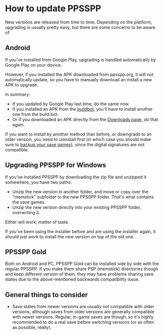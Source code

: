 # How to update PPSSPP

New versions are released from time to time. Depending on the platform, upgrading is usually pretty easy, but there are some concerns to be aware of.

## Android

If you've installed from Google Play, upgrading is handled automatically by Google Play on your device.

However, if you installed the APK downloaded from ppsspp.org, it will not automatically update, so you have to manually download an install a new APK to upgrade.

In summary:

* If you updated by Google Play last time, do the same now.
* If you installed an APK from the [buildbot](/devbuilds), you'll have to install another one from the build bot.
* Or if you downloaded an APK directly from the [Downloads page](/download), do that again.

If you want to install by another method than before, or downgrade to an older version, you need to uninstall first (in which case you should make sure to [backup your save games](/docs/getting-started/save-data-and-storage)), since the digital signatures are not compatible.

## Upgrading PPSSPP for Windows

If you've installed PPSSPP by downloading the zip file and unzipped it somewhere, you have two paths:

* Unzip the new version in another folder, and move or copy over the "memstick" subfolder to the new PPSSPP folder. That's what contains the save games.
* Unzip the new version directly into your existing PPSSPP folder, overwriting it.

Either will work, matter of taste.

If you've been using the installer before and are using the installer again, it should just work to install the new version on top of the old one.

## PPSSPP Gold

Both on Android and PC, PPSSPP Gold can be installed side by side with the regular PPSSPP. If you make them share PSP (memstick) directories though and keep different version of them, they may have problems sharing save states due to the above-mentioned backwards compatibility issue.

## General things to consider

* Save states from newer versions are usually not compatible with older versions, although saves from older versions are generally compatible with newer versions. Regular, in-game saves are though, so it's highly recommended to do a real save before switching versions (or as often as possible, really).
